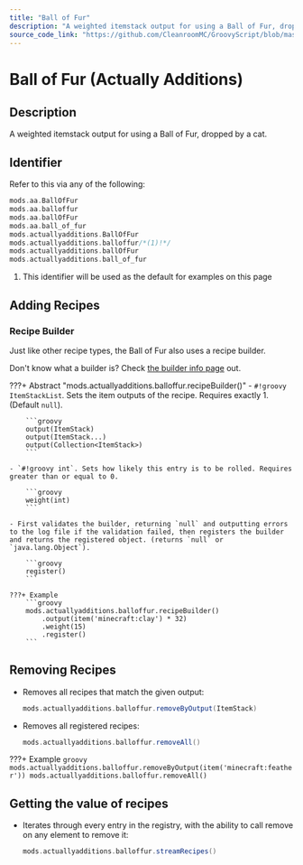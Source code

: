 ```yaml
---
title: "Ball of Fur"
description: "A weighted itemstack output for using a Ball of Fur, dropped by a cat."
source_code_link: "https://github.com/CleanroomMC/GroovyScript/blob/master/src/main/java/com/cleanroommc/groovyscript/compat/mods/actuallyadditions/BallOfFur.java"
---
```


# Ball of Fur (Actually Additions)

## Description

A weighted itemstack output for using a Ball of Fur, dropped by a cat.

## Identifier

Refer to this via any of the following:

```groovy hl_lines="6"
mods.aa.BallOfFur
mods.aa.balloffur
mods.aa.ballOfFur
mods.aa.ball_of_fur
mods.actuallyadditions.BallOfFur
mods.actuallyadditions.balloffur/*(1)!*/
mods.actuallyadditions.ballOfFur
mods.actuallyadditions.ball_of_fur
```

1. This identifier will be used as the default for examples on this page

## Adding Recipes

### Recipe Builder

Just like other recipe types, the Ball of Fur also uses a recipe builder.

Don't know what a builder is? Check [the builder info page](../../../groovy/builder.md) out.

???+ Abstract "mods.actuallyadditions.balloffur.recipeBuilder()"
    - `#!groovy ItemStackList`. Sets the item outputs of the recipe. Requires exactly 1. (Default `null`).

        ```groovy
        output(ItemStack)
        output(ItemStack...)
        output(Collection<ItemStack>)
        ```

    - `#!groovy int`. Sets how likely this entry is to be rolled. Requires greater than or equal to 0.

        ```groovy
        weight(int)
        ```

    - First validates the builder, returning `null` and outputting errors to the log file if the validation failed, then registers the builder and returns the registered object. (returns `null` or `java.lang.Object`).

        ```groovy
        register()
        ```

    ???+ Example
        ```groovy
        mods.actuallyadditions.balloffur.recipeBuilder()
            .output(item('minecraft:clay') * 32)
            .weight(15)
            .register()
        ```



## Removing Recipes

- Removes all recipes that match the given output:

    ```groovy
    mods.actuallyadditions.balloffur.removeByOutput(ItemStack)
    ```

- Removes all registered recipes:

    ```groovy
    mods.actuallyadditions.balloffur.removeAll()
    ```

???+ Example
    ```groovy
    mods.actuallyadditions.balloffur.removeByOutput(item('minecraft:feather'))
    mods.actuallyadditions.balloffur.removeAll()
    ```

## Getting the value of recipes

- Iterates through every entry in the registry, with the ability to call remove on any element to remove it:

    ```groovy
    mods.actuallyadditions.balloffur.streamRecipes()
    ```
